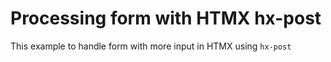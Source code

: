 # Processing form with HTMX hx-post

This example to handle form with more input in HTMX using `hx-post`